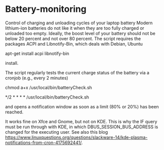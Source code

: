 # Battery-monitoring
Control of charging and unloading cycles of your laptop battery
Modern lithium-ion batteries do not like it when they are too fully charged or unloaded too empty. Ideally, the boost level of your battery should not be below 20 percent and not over 80 percent.
The script requires the packages ACPI and Libnotify-Bin, which deals with Debian, Ubuntu

apt-get install acpi libnotify-bin

install.

The script regularly tests the current charge status of the battery via a cronjob (e.g., every 2 minutes) 

chmod a+x /usr/local/bin/batteryCheck.sh

*/2 * * * * /usr/local/bin/batteryCheck.sh

and opens a notification window as soon as a limit (80% or 20%) has been reached. 

It works fine on Xfce and Gnome, but not on KDE. This is why the IF query must be run through with KDE, in which DBUS_SESSION_BUS_ADDRESS is changed for the executing user.
See also this blog https://www.linuxquestions.org/questions/slackware-14/kde-plasma-notifications-from-cron-4175692441/. 

